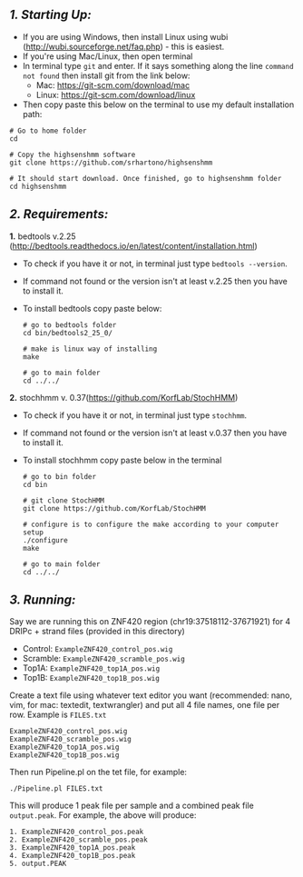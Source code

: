 ## *1. Starting Up:*

- If you are using Windows, then install Linux using wubi (http://wubi.sourceforge.net/faq.php) - this is easiest.
- If you're using Mac/Linux, then open terminal
- In terminal type `git` and enter. If it says something along the line `command not found` then install git from the link below:
    - Mac: https://git-scm.com/download/mac
    - Linux: https://git-scm.com/download/linux
- Then copy paste this below on the terminal to use my default installation path:

```
# Go to home folder
cd

# Copy the highsenshmm software
git clone https://github.com/srhartono/highsenshmm

# It should start download. Once finished, go to highsenshmm folder
cd highsenshmm
```

## *2. Requirements:*
    
__1.__ bedtools v.2.25 (http://bedtools.readthedocs.io/en/latest/content/installation.html)

- To check if you have it or not, in terminal just type `bedtools --version`. 
- If command not found or the version isn't at least v.2.25 then you have to install it.
- To install bedtools copy paste below:
    
    ```
    # go to bedtools folder
    cd bin/bedtools2_25_0/
    
    # make is linux way of installing
    make
    
    # go to main folder
    cd ../../
    ```
    
__2.__ stochhmm v. 0.37(https://github.com/KorfLab/StochHMM)

- To check if you have it or not, in terminal just type `stochhmm`. 
- If command not found or the version isn't at least v.0.37 then you have to install it.
- To install stochhmm copy paste below in the terminal
    
    ```
    # go to bin folder
    cd bin
    
    # git clone StochHMM
    git clone https://github.com/KorfLab/StochHMM
    
    # configure is to configure the make according to your computer setup
    ./configure
    make
    
    # go to main folder
    cd ../../
    ```


## *3. Running:*

Say we are running this on ZNF420 region (chr19:37518112-37671921) for 4 DRIPc + strand files (provided in this directory)

- Control:  `ExampleZNF420_control_pos.wig`
- Scramble: `ExampleZNF420_scramble_pos.wig`
- Top1A:    `ExampleZNF420_top1A_pos.wig`
- Top1B:    `ExampleZNF420_top1B_pos.wig`

Create a text file using whatever text editor you want (recommended: nano, vim, for mac: textedit, textwrangler) and put all 4 file names, one file per row. Example is `FILES.txt`

```
ExampleZNF420_control_pos.wig
ExampleZNF420_scramble_pos.wig
ExampleZNF420_top1A_pos.wig
ExampleZNF420_top1B_pos.wig
```

Then run Pipeline.pl on the tet file, for example:

`./Pipeline.pl FILES.txt`

This will produce 1 peak file per sample and a combined peak file `output.peak`. For example, the above will produce:

```
1. ExampleZNF420_control_pos.peak
2. ExampleZNF420_scramble_pos.peak
3. ExampleZNF420_top1A_pos.peak
4. ExampleZNF420_top1B_pos.peak
5. output.PEAK
```
